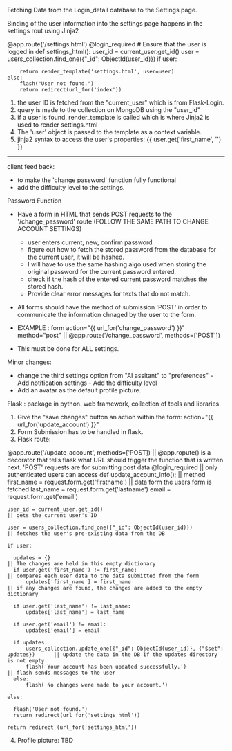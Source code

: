Fetching Data from the Login_detail database to the Settings page.

Binding of the user information into the settings page happens in the settings rout using Jinja2

@app.route('/settings.html')
@login_required # Ensure that the user is logged in
def settings_html():
user_id = current_user.get_id()
user = users_collection.find_one({"\_id": ObjectId(user_id)})
if user:

        return render_template('settings.html', user=user)
    else:
        flash("User not found.")
        return redirect(url_for('index'))

1. the user ID is fetched from the "current_user" which is from Flask-Login.
2. query is made to the collection on MongoDB using the "user_id"
3. if a user is found, render_template is called which is where Jinja2 is used to render settings.html
4. The 'user' object is passed to the template as a context variable.
5. jinja2 syntax to access the user's properties: {{ user.get('first_name', '') }}

---

client feed back:

- to make the 'change password' function fully functional
- add the difficulty level to the settings.

Password Function

- Have a form in HTML that sends POST requests to the '/change_password' route (FOLLOW THE SAME PATH TO CHANGE ACCOUNT SETTINGS)

  - user enters current, new, confirm password
  - figure out how to fetch the stored password from the database for the current user, it will be hashed.
  - I will have to use the same hashing algo used when storing the original password for the current password entered.
  - check if the hash of the entered current password matches the stored hash.
  - Provide clear error messages for texts that do not match.

- All forms should have the method of submission 'POST' in order to communicate the information chnaged by the user to the form.
- EXAMPLE : form action="{{ url_for('change_password') }}" method="post" || @app.route('/change_password', methods=['POST'])
- This must be done for ALL settings.

Minor changes:

- change the third settings option from "AI assitant" to "preferences" - Add notification settings - Add the difficulty level
- Add an avatar as the default profile picture.

Flask : package in python. web framework, collection of tools and libraries.

1. Give the "save changes" button an action within the form: action="{{ url_for('update_account') }}"
2. Form Submission has to be handled in flask.
3. Flask route:

@app.route('/update_account', methods=['POST])  || @app.ropute() is a decorator that tells flask what URL should trigger the function that is written next. 'POST' requests are for submitting post data
@login_required                                 || only authenticated users can access
def update_account_info();                      || method
  first_name = request.form.get('firstname')    || data form the users form is fetched
  last_name = request.form.get('lastname')
  email = request.form.get('email')

    user_id = current_user.get_id()                                                       || gets the current user's ID

    user = users_collection.find_one({"_id": ObjectId(user_id)})                          || fetches the user's pre-existing data from the DB

    if user:

      updates = {}                                                                        || The changes are held in this empty dictionary
      if user.get('first_name') != first_name:                                            || compares each user data to the data submitted from the form
          updates['first_name'] = first_name                                              || if any changes are found, the changes are added to the empty dictionary

      if user.get('last_name') != last_name:                         
          updates['last_name'] = last_name

      if user.get('email') != email:
          updates['email'] = email

      if updates:                                                   
          users_collection.update_one({"_id": ObjectId(user_id)}, {"$set": updates})      || update the data in the DB if the updates directory is not empty
          flash('Your account has been updated successfully.')                            || flash sends messages to the user
      else:
          flash('No changes were made to your account.')

    else:

      flash('User not found.')
      return redirect(url_for('settings_html'))

    return redirect (url_for('settings_html'))


4. Profile picture: TBD



